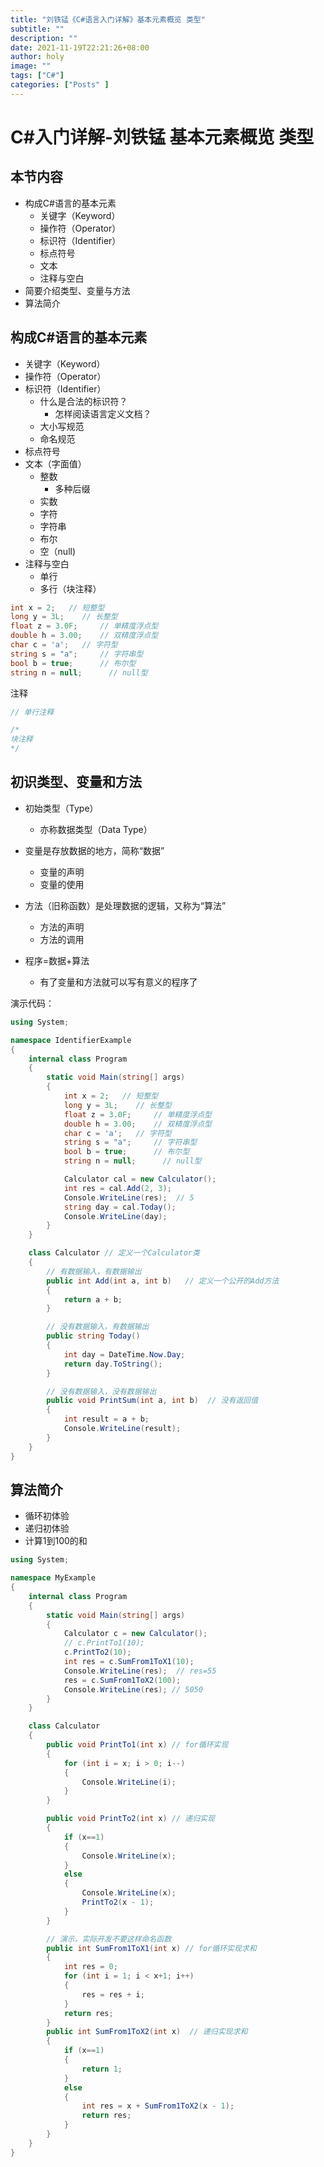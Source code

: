 ```yaml
---
title: "刘铁锰《C#语言入门详解》基本元素概览 类型"
subtitle: ""
description: ""
date: 2021-11-19T22:21:26+08:00
author: holy
image: ""
tags: ["C#"]
categories: ["Posts" ]
---
```



# C#入门详解-刘铁锰 基本元素概览 类型

## 本节内容

- 构成C#语言的基本元素
    - 关键字（Keyword）
    - 操作符（Operator）
    - 标识符（Identifier）
    - 标点符号
    - 文本
    - 注释与空白
- 简要介绍类型、变量与方法
- 算法简介

## 构成C#语言的基本元素

- 关键字（Keyword）
- 操作符（Operator）
- 标识符（Identifier）
    - 什么是合法的标识符？
        - 怎样阅读语言定义文档？
    - 大小写规范
    - 命名规范
- 标点符号
- 文本（字面值）
    - 整数
        - 多种后缀
    - 实数
    - 字符
    - 字符串
    - 布尔
    - 空（null)
- 注释与空白
    - 单行
    - 多行（块注释）

```csharp
int x = 2;   // 短整型
long y = 3L;    // 长整型
float z = 3.0F;     // 单精度浮点型
double h = 3.00;    // 双精度浮点型
char c = 'a';   // 字符型
string s = "a";     // 字符串型
bool b = true;      // 布尔型
string n = null;      // null型
```

注释

```csharp
// 单行注释

/*
块注释
*/
```

## 初识类型、变量和方法

- 初始类型（Type）
    - 亦称数据类型（Data Type）

- 变量是存放数据的地方，简称“数据”
    - 变量的声明
    - 变量的使用
- 方法（旧称函数）是处理数据的逻辑，又称为“算法”
    - 方法的声明
    - 方法的调用
- 程序=数据+算法
    - 有了变量和方法就可以写有意义的程序了

演示代码：

```csharp
using System;

namespace IdentifierExample
{
    internal class Program
    {
        static void Main(string[] args)
        {
            int x = 2;   // 短整型
            long y = 3L;    // 长整型
            float z = 3.0F;     // 单精度浮点型
            double h = 3.00;    // 双精度浮点型
            char c = 'a';   // 字符型
            string s = "a";     // 字符串型
            bool b = true;      // 布尔型
            string n = null;      // null型

            Calculator cal = new Calculator();
            int res = cal.Add(2, 3);
            Console.WriteLine(res);  // 5
            string day = cal.Today();
            Console.WriteLine(day);
        }
    }

    class Calculator // 定义一个Calculator类
    {
        // 有数据输入，有数据输出
        public int Add(int a, int b)   // 定义一个公开的Add方法
        {
            return a + b;
        }

        // 没有数据输入，有数据输出
        public string Today()
        {
            int day = DateTime.Now.Day;
            return day.ToString();
        }

        // 没有数据输入，没有数据输出
        public void PrintSum(int a, int b)  // 没有返回值
        {
            int result = a + b;
            Console.WriteLine(result);
        }
    }
}
```

## 算法简介

- 循环初体验
- 递归初体验
- 计算1到100的和

```csharp
using System;

namespace MyExample
{
    internal class Program
    {
        static void Main(string[] args)
        {
            Calculator c = new Calculator();
            // c.PrintTo1(10);
            c.PrintTo2(10);
            int res = c.SumFrom1ToX1(10);
            Console.WriteLine(res);  // res=55
            res = c.SumFrom1ToX2(100);
            Console.WriteLine(res); // 5050
        }
    }

    class Calculator
    {
        public void PrintTo1(int x) // for循环实现
        {
            for (int i = x; i > 0; i--)
            {
                Console.WriteLine(i);
            }
        }

        public void PrintTo2(int x) // 递归实现
        {
            if (x==1)
            {
                Console.WriteLine(x);
            }
            else
            {
                Console.WriteLine(x);
                PrintTo2(x - 1);
            }
        }

        // 演示，实际开发不要这样命名函数
        public int SumFrom1ToX1(int x) // for循环实现求和
        {
            int res = 0;
            for (int i = 1; i < x+1; i++)
            {
                res = res + i;
            }
            return res;
        }
        public int SumFrom1ToX2(int x)  // 递归实现求和
        { 
            if (x==1)
            {
                return 1;
            }
            else
            {
                int res = x + SumFrom1ToX2(x - 1);
                return res;
            }
        }
    }
}
```







